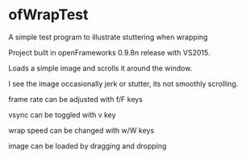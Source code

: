 # ofWrapTest
A simple test program to illustrate stuttering when wrapping

Project built in openFrameworks 0.9.8n release with VS2015.

Loads a simple image and scrolls it around the window.

I see the image occasionally jerk or stutter, its not smoothly scrolling.



frame rate can be adjusted with f/F keys

vsync can be toggled with v key

wrap speed can be changed with w/W keys

image can be loaded by dragging and dropping

